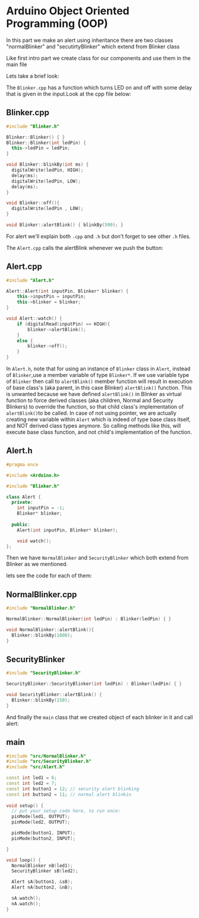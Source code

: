 # Arduino Object Oriented Programming (OOP)

In this part we make an alert using inheritance there are two classes "normalBlinker" and "secutirtyBlinker" which extend from Blinker class

Like first intro part we create class for our components and use them in the main file

Lets take a brief look:

The <code>Blinker.cpp</code> has a function which turns LED on and off with some delay that is given in the input.Look at the cpp file below:

## Blinker.cpp
```cpp
#include "Blinker.h"

Blinker::Blinker() { }
Blinker::Blinker(int ledPin) {
  this->ledPin = ledPin;
}

void Blinker::blinkBy(int ms) {
  digitalWrite(ledPin, HIGH);
  delay(ms);
  digitalWrite(ledPin, LOW);
  delay(ms);
}

void Blinker::off(){
  digitalWrite(ledPin , LOW);
}

void Blinker::alertBlink() { blinkBy(500); }
```

For alert we'll explain both <code>.cpp</code> and <code>.h</code> but don't forget to see other <code>.h</code> files.

The <code>Alert.cpp</code> calls the alertBlink whenever we push the button:
## Alert.cpp
```cpp
#include "Alert.h"

Alert::Alert(int inputPin, Blinker* blinker) {
	this->inputPin = inputPin;
	this->blinker = blinker;
}

void Alert::watch() {
	if (digitalRead(inputPin) == HIGH){
		blinker->alertBlink();
	}
	else {
		blinker->off();
	}
}
```
In <code>Alert.h</code>, note that for using an instance of <code>Blinker</code> class in <code>Alert</code>, instead of <code>Blinker</code>,use a member variable of type <code>Blinker*</code>.
If we use variable type of <code>Blinker</code> then call to <code>alertBlink()</code> member function will result in execution of base class's (aka parent, in this case Blinker) <code>alertBlink()</code> function.
This is unwanted because we have defined <code>alertBlink()</code> in Blinker as virtual function to force derived classes (aka children, Normal and Security Blinkers)
to override the function, so that child class's implementation of <code>alertBlink()</code>to be called.
In case of not using pointer, we are actually creating new variable within <code>Alert</code> which is indeed of type base class itself, and NOT derived class types anymore. So calling methods like this,
will execute base class function, and not child's implementation of the function.
 
## Alert.h
```cpp
#pragma once

#include <Arduino.h>

#include "Blinker.h"

class Alert {
  private:
    int inputPin = -1;
    Blinker* blinker;
    
  public:
    Alert(int inputPin, Blinker* blinker);

    void watch();
};
```

Then we have <code>NormalBlinker</code> and <code>SecurityBlinker</code> which both extend from Blinker as we mentioned.

lets see the code for each of them:
## NormalBlinker.cpp
```cpp
#include "NormalBlinker.h"

NormalBlinker::NormalBlinker(int ledPin) : Blinker(ledPin) { }

void NormalBlinker::alertBlink(){
  Blinker::blinkBy(1000);
}
```

## SecurityBlinker
```cpp
#include "SecurityBlinker.h"

SecurityBlinker::SecurityBlinker(int ledPin) : Blinker(ledPin) { }

void SecurityBlinker::alertBlink() {
  Blinker::blinkBy(150);
}
```

And finally the <code>main</code> class that we created object of each blinker in it and call alert:

## main

```cpp
#include "src/NormalBlinker.h"
#include "src/SecurityBlinker.h"
#include "src/Alert.h"

const int led1 = 6;
const int led2 = 7;
const int button1 = 12; // security alert blinking 
const int button2 = 11; // normal alert blinkin
  
void setup() {
  // put your setup code here, to run once:
  pinMode(led1, OUTPUT);
  pinMode(led2, OUTPUT);

  pinMode(button1, INPUT);
  pinMode(button2, INPUT);

}

void loop() {
  NormalBlinker nB(led1);
  SecurityBlinker sB(led2);

  Alert sA(button1, &sB);
  Alert nA(button2, &nB);

  sA.watch();
  nA.watch();
}
```
